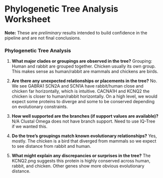 # Phylogenetic Tree Analysis Worksheet

**Note:** These are *preliminary* results intended to build confidence in the pipeline and are not final conclusions.

### Phylogenetic Tree Analysis

1. **What major clades or groupings are observed in the tree?**
   Grouping: Human and rabbit are grouped together. Chicken usually its own group. This makes sense as
   human/rabbit are mammals and chickens are birds. 

2. **Are there any unexpected relationships or placements in the tree?**
   No. We see GABRA1 SCN2A and SCN1A have rabbit/human close and chicken far horizontally, which is intuitive. 
   CACNA1H and KCNQ2 the chicken is closer to human/rabbit horizontally. 
   On a high level, we would expect some proteins to diverge and some to be conserved depending on evolutionary constraints.

3. **How well supported are the branches (if support values are available)?**
   N/A Clustal Omega does not have branch support. Need to use IQ-Tree if we wanted this. 

4. **Do the tree’s groupings match known evolutionary relationships?**
   Yes, mostly. The chicken is a bird that diverged from mammals so we
   expect to see distance from rabbit and human.

5. **What might explain any discrepancies or surprises in the tree?**
   The KCNQ2.png suggests this protein is highly conserved across human,
   rabbit, and chicken. Other genes show more obvious evolutionary
   distance. 
